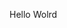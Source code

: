Hello Wolrd












































































































































































































































































































































































































































































































































































































































































































































































































































































































































































































































































































































































































































































































































































































































































































































































































































































































































































































































































































































































































































































































































































































































































































































































































































































































































































































































































































































































































































































































































































































































































































































































